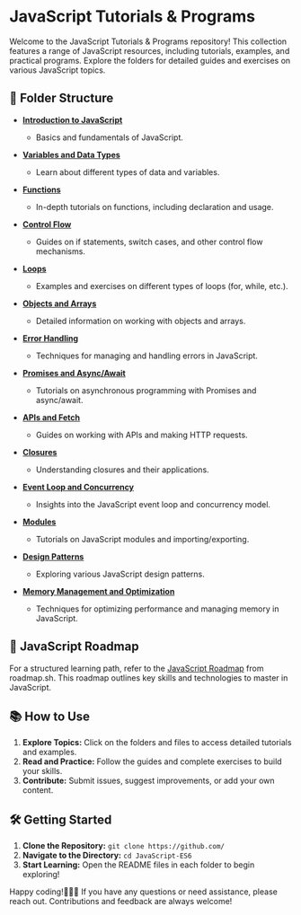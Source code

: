 # JavaScript Tutorials & Programs

Welcome to the JavaScript Tutorials & Programs repository! This collection features a range of JavaScript resources, including tutorials, examples, and practical programs. Explore the folders for detailed guides and exercises on various JavaScript topics.

## 📂 Folder Structure

- **[Introduction to JavaScript](./introduction/README.md)**
  - Basics and fundamentals of JavaScript.

- **[Variables and Data Types](./variables/README.md)**
  - Learn about different types of data and variables.

- **[Functions](./functions/README.md)**
  - In-depth tutorials on functions, including declaration and usage.

- **[Control Flow](./control-flow/README.md)**
  - Guides on if statements, switch cases, and other control flow mechanisms.

- **[Loops](./loops/README.md)**
  - Examples and exercises on different types of loops (for, while, etc.).

- **[Objects and Arrays](./objects-arrays/README.md)**
  - Detailed information on working with objects and arrays.

- **[Error Handling](./error-handling/README.md)**
  - Techniques for managing and handling errors in JavaScript.

- **[Promises and Async/Await](./promises-async-await/README.md)**
  - Tutorials on asynchronous programming with Promises and async/await.

- **[APIs and Fetch](./apis-fetch/README.md)**
  - Guides on working with APIs and making HTTP requests.

- **[Closures](./closures/README.md)**
  - Understanding closures and their applications.

- **[Event Loop and Concurrency](./event-loop/README.md)**
  - Insights into the JavaScript event loop and concurrency model.

- **[Modules](./modules/README.md)**
  - Tutorials on JavaScript modules and importing/exporting.

- **[Design Patterns](./design-patterns/README.md)**
  - Exploring various JavaScript design patterns.

- **[Memory Management and Optimization](./memory-management/README.md)**
  - Techniques for optimizing performance and managing memory in JavaScript.

## 🚀 JavaScript Roadmap

For a structured learning path, refer to the [JavaScript Roadmap](https://roadmap.sh/javascript) from roadmap.sh. This roadmap outlines key skills and technologies to master in JavaScript.

## 📚 How to Use

1. **Explore Topics:** Click on the folders and files to access detailed tutorials and examples.
2. **Read and Practice:** Follow the guides and complete exercises to build your skills.
3. **Contribute:** Submit issues, suggest improvements, or add your own content.

## 🛠️ Getting Started

1. **Clone the Repository:** `git clone https://github.com/`
2. **Navigate to the Directory:** `cd JavaScript-ES6`
3. **Start Learning:** Open the README files in each folder to begin exploring!

Happy coding!🎉🎉🥳 If you have any questions or need assistance, please reach out. Contributions and feedback are always welcome!

